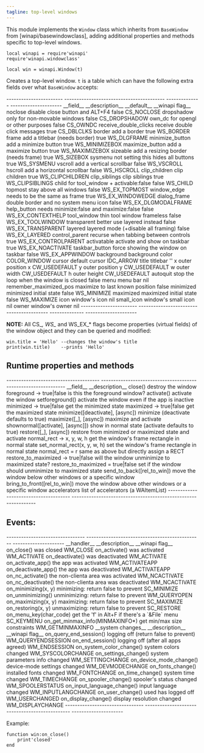 ```yaml
---
tagline: top-level windows
---
```


This module implements the `Window` class which inherits from `BaseWindow`
from [winapi/basewindowclass], adding additional properties and methods
specific to top-level windows.

~~~
local winapi = require'winapi'
require'winapi.windowclass'

local win = winapi.Window(t)
~~~

Creates a top-level window. `t` is a table which can have the following
extra fields over what `BaseWindow` accepts:

<div class=small>
----------------------- ----------------------------------------- -------------- ---------------------
__field__					__description__									__default__		__winapi flag__
noclose						disable close button and ALT+F4				false				CS_NOCLOSE
dropshadow					only for non-movable windows					false				CS_DROPSHADOW
own_dc						for opengl or other purposes					false				CS_OWNDC
receive_double_clicks	receive double click messages					true				CS_DBLCLKS
border						add a border										true				WS_BORDER
frame 						add a titlebar	(needs border)					true				WS_DLGFRAME
minimize_button			add a minimize button							true				WS_MINIMIZEBOX
maximize_button			add a maximize button							true				WS_MAXIMIZEBOX
sizeable						add a resizing border (needs frame)			true				WS_SIZEBOX
sysmenu						not setting this hides all buttons			true				WS_SYSMENU
vscroll						add a vertical scrollbar						false				WS_VSCROLL
hscroll						add a horizontal scrollbar						false				WS_HSCROLL
clip_children				clip children										true				WS_CLIPCHILDREN
clip_siblings				clip siblings										true				WS_CLIPSIBLINGS
child							for tool_window + activable:false 			false				WS_CHILD
topmost						stay above all windows							false				WS_EX_TOPMOST
window_edge					needs to be the same as frame					true				WS_EX_WINDOWEDGE
dialog_frame				double border and no system menu icon		false				WS_EX_DLGMODALFRAME
help_button					needs minimize:false and maximize:false	false				WS_EX_CONTEXTHELP
tool_window					thin tool window frameless						false				WS_EX_TOOLWINDOW
transparent					better use layered instead 					false				WS_EX_TRANSPARENT
layered						layered mode (+disable all framing) 		false				WS_EX_LAYERED
control_parent				recurse when tabbing	between controls		true				WS_EX_CONTROLPARENT
activatable					activate and show on taskbar					true				WS_EX_NOACTIVATE
taskbar_button				force showing the window on taskbar			false				WS_EX_APPWINDOW
background					background color									COLOR_WINDOW
cursor						default cursor										IDC_ARROW
title							titlebar												''
x								outer position	x									CW_USEDEFAULT
y								outer position	y									CW_USEDEFAULT
w								outer width											CW_USEDEFAULT
h								outer height										CW_USEDEFAULT
autoquit						stop the loop when the window is closed	false
menu							menu bar												nil
remember_maximized_pos	maximize to last known position				false
minimized					minimized initial state							false				WS_MINIMIZE
maximized					maximized initial state							false				WS_MAXIMIZE
icon							window's icon										nil
small_icon					window's small icon								nil
owner							window's owner										nil
----------------------- ----------------------------------------- -------------- ---------------------
</div>

__NOTE:__ All CS_*, WS_* and WS_EX_* flags become properties (virtual fields)
of the window object and they can be queried and modified:

~~~{.lua}
win.title = 'Hello' --changes the window's title
print(win.title)    --prints 'Hello'
~~~

## Runtime properties and methods

<div class=small>
-------------------------------------- ---------------------------------------------------------------
__field__										__description__
close()											destroy the window
foreground -> true|false					is this the foreground window?
activate()										activate the window
setforeground()								activate the window even if the app is inactive
minimized -> true|false						get the minimized state
maximized -> true|false						get the maximized state
minimize([deactivate], [async])			minimize (deactivate defaults to true)
maximize([_], [async])						maximize and activate
shownormal([activate], [async]])			show in normal state (activate defaults to true)
restore([_], [async])						restore from minimized or maximized state and activate
normal_rect -> x, y, w, h					get the window's frame rectangle in normal state
set_normal_rect(x, y, w, h)				set the window's frame rectangle in normal state
normal_rect = r								same as above but directly assign a RECT
restore_to_maximized -> true|false		will the window unminimize to maximized state?
restore_to_maximized = true|false		set if the window should unminimize to maximized state
send_to_back([rel_to_win])					move the window below other windows or a specific window
bring_to_front([rel_to_win])				move the window above other windows or a specific window
accelerators									list of accelerators (a WAItemList)
-------------------------------------- ---------------------------------------------------------------
</div>

## Events:

<div class=small>
-------------------------------- ----------------------------------------------- ---------------------
__handler__								__description__											__winapi flag__
on_close()								was closed													WM_CLOSE
on_activate()							was activated												WM_ACTIVATE
on_deactivate()						was deactivated											WM_ACTIVATE
on_activate_app()						the app was activated									WM_ACTIVATEAPP
on_deactivate_app()					the app was deactivated									WM_ACTIVATEAPP
on_nc_activate()						the non-clienta area was activated					WM_NCACTIVATE
on_nc_deactivate()					the non-clienta area was deactivated				WM_NCACTIVATE
on_minimizing(x, y)					minimizing: return false to prevent					SC_MINIMIZE
on_unminimizing()						unminimizing: return false to prevent				WM_QUERYOPEN
on_maximizing(x, y)					maximizing: return false to prevent					SC_MAXIMIZE
on_restoring(x, y) 					unmaximizing: return false to prevent				SC_RESTORE
on_menu_key(char_code)				get the 'f' in Alt+F if there's a `&File` menu	SC_KEYMENU
on_get_minmax_info(MINMAXINFO*)	get min/max size constraints							WM_GETMINMAXINFO
__system changes__					__description__											__winapi flag__
on_query_end_session()				logging off (return false to prevent)				WM_QUERYENDSESSION
on_end_session()						logging off	(after all apps agreed)					WM_ENDSESSION
on_system_color_change()			system colors changed									WM_SYSCOLORCHANGE
on_settings_change()					system parameters info changed						WM_SETTINGCHANGE
on_device_mode_change()				device-mode settings changed							WM_DEVMODECHANGE
on_fonts_change()						installed fonts changed									WM_FONTCHANGE
on_time_change()						system time changed										WM_TIMECHANGE
on_spooler_change()					spooler's status changed								WM_SPOOLERSTATUS
on_input_language_change()			input language changed									WM_INPUTLANGCHANGE
on_user_change()						used has logged off										WM_USERCHANGED
on_display_change()					display resolution changed								WM_DISPLAYCHANGE
-------------------------------- ----------------------------------------------- ---------------------
</div>

Example:

~~~{.lua}
function win:on_close()
	print'closed'
end
~~~

